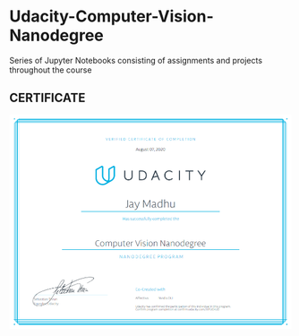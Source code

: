 # Udacity-Computer-Vision-Nanodegree
Series of Jupyter Notebooks consisting of assignments and projects throughout the course

## CERTIFICATE

![Image added](CERTIFICATE.PNG)
